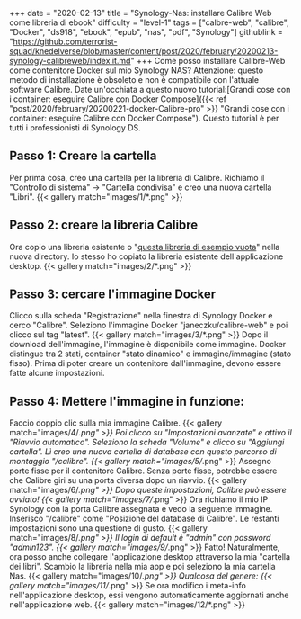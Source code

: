 +++
date = "2020-02-13"
title = "Synology-Nas: installare Calibre Web come libreria di ebook"
difficulty = "level-1"
tags = ["calbre-web", "calibre", "Docker", "ds918", "ebook", "epub", "nas", "pdf", "Synology"]
githublink = "https://github.com/terrorist-squad/knedelverse/blob/master/content/post/2020/february/20200213-synology-calibreweb/index.it.md"
+++
Come posso installare Calibre-Web come contenitore Docker sul mio Synology NAS? Attenzione: questo metodo di installazione è obsoleto e non è compatibile con l'attuale software Calibre. Date un'occhiata a questo nuovo tutorial:[Grandi cose con i container: eseguire Calibre con Docker Compose]({{< ref "post/2020/february/20200221-docker-Calibre-pro" >}} "Grandi cose con i container: eseguire Calibre con Docker Compose"). Questo tutorial è per tutti i professionisti di Synology DS.
## Passo 1: Creare la cartella
Per prima cosa, creo una cartella per la libreria di Calibre.  Richiamo il "Controllo di sistema" -> "Cartella condivisa" e creo una nuova cartella "Libri".
{{< gallery match="images/1/*.png" >}}

##  Passo 2: creare la libreria Calibre
Ora copio una libreria esistente o "[questa libreria di esempio vuota](https://drive.google.com/file/d/1zfeU7Jh3FO_jFlWSuZcZQfQOGD0NvXBm/view)" nella nuova directory. Io stesso ho copiato la libreria esistente dell'applicazione desktop.
{{< gallery match="images/2/*.png" >}}

## Passo 3: cercare l'immagine Docker
Clicco sulla scheda "Registrazione" nella finestra di Synology Docker e cerco "Calibre". Seleziono l'immagine Docker "janeczku/calibre-web" e poi clicco sul tag "latest".
{{< gallery match="images/3/*.png" >}}
Dopo il download dell'immagine, l'immagine è disponibile come immagine. Docker distingue tra 2 stati, container "stato dinamico" e immagine/immagine (stato fisso). Prima di poter creare un contenitore dall'immagine, devono essere fatte alcune impostazioni.
## Passo 4: Mettere l'immagine in funzione:
Faccio doppio clic sulla mia immagine Calibre.
{{< gallery match="images/4/*.png" >}}
Poi clicco su "Impostazioni avanzate" e attivo il "Riavvio automatico". Seleziono la scheda "Volume" e clicco su "Aggiungi cartella". Lì creo una nuova cartella di database con questo percorso di montaggio "/calibre".
{{< gallery match="images/5/*.png" >}}
Assegno porte fisse per il contenitore Calibre. Senza porte fisse, potrebbe essere che Calibre giri su una porta diversa dopo un riavvio.
{{< gallery match="images/6/*.png" >}}
Dopo queste impostazioni, Calibre può essere avviato!
{{< gallery match="images/7/*.png" >}}
Ora richiamo il mio IP Synology con la porta Calibre assegnata e vedo la seguente immagine. Inserisco "/calibre" come "Posizione del database di Calibre". Le restanti impostazioni sono una questione di gusto.
{{< gallery match="images/8/*.png" >}}
Il login di default è "admin" con password "admin123".
{{< gallery match="images/9/*.png" >}}
Fatto! Naturalmente, ora posso anche collegare l'applicazione desktop attraverso la mia "cartella dei libri". Scambio la libreria nella mia app e poi seleziono la mia cartella Nas.
{{< gallery match="images/10/*.png" >}}
Qualcosa del genere:
{{< gallery match="images/11/*.png" >}}
Se ora modifico i meta-info nell'applicazione desktop, essi vengono automaticamente aggiornati anche nell'applicazione web.
{{< gallery match="images/12/*.png" >}}
